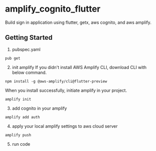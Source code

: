 # amplify_cognito_flutter

Build sign in application using flutter, getx, aws cognito, and aws amplify.

## Getting Started

1. pubspec.yaml
~~~
pub get
~~~

2. init amplify
If you didn't install AWS Amplify CLI, download CLI with below command.
~~~
npm install -g @aws-amplify/cli@flutter-preview
~~~

When you install successfully, initiate amplify in your project.
~~~
amplify init
~~~

3. add cognito in your amplify
~~~
amplify add auth
~~~

4. apply your local amplify settings to aws cloud server
~~~
amplify push
~~~

5. run code
